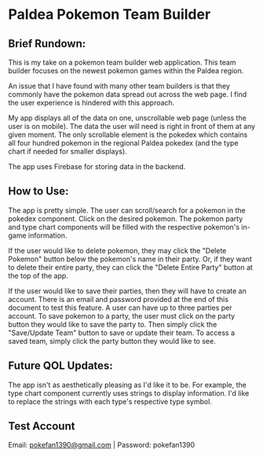 # Paldea Pokemon Team Builder

## Brief Rundown:

This is my take on a pokemon team builder web application. This team builder focuses on the newest pokemon games within the Paldea region.

An issue that I have found with many other team builders is that they commonly have the pokemon data spread out across the web page. I find the user experience is hindered with this approach.

My app displays all of the data on one, unscrollable web page (unless the user is on mobile). The data the user will need is right in front of them at any given moment. The only scrollable element is the pokedex which contains all four hundred pokemon in the regional Paldea pokedex (and the type chart if needed for smaller displays).

The app uses Firebase for storing data in the backend.

## How to Use:

The app is pretty simple. The user can scroll/search for a pokemon in the pokedex component. Click on the desired pokemon. The pokemon party and type chart components will be filled with the respective pokemon's in-game information.

If the user would like to delete pokemon, they may click the "Delete Pokemon" button below the pokemon's name in their party. Or, if they want to delete their entire party, they can click the "Delete Entire Party" button at the top of the app.

If the user would like to save their parties, then they will have to create an account. There is an email and password provided at the end of this document to test this feature. A user can have up to three parties per account. To save pokemon to a party, the user must click on the party button they would like to save the party to. Then simply click the "Save/Update Team" button to save or update their team. To access a saved team, simply click the party button they would like to see. 

## Future QOL Updates: 

The app isn't as aesthetically pleasing as I'd like it to be. For example, the type chart component currently uses strings to display information. I'd like to replace the strings with each type's respective type symbol.

## Test Account
Email: pokefan1390@gmail.com | Password: pokefan1390
